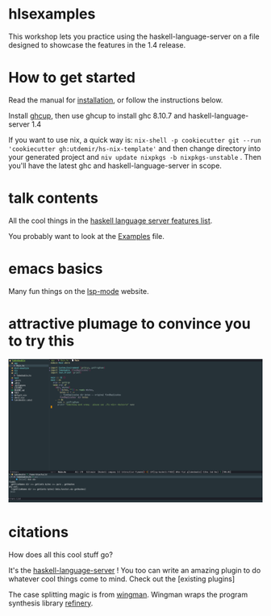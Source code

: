 # hlsexamples
This workshop lets you practice using the haskell-language-server on a file designed to showcase the features in the 1.4 release.

# How to get started
Read the manual for [installation](https://haskell-language-server.readthedocs.io/en/latest/installation.html), or follow the instructions below.

Install [ghcup](https://www.haskell.org/ghcup/), then use ghcup to install ghc 8.10.7 and haskell-language-server 1.4

If you want to use nix, a quick way is: `nix-shell -p cookiecutter git --run 'cookiecutter gh:utdemir/hs-nix-template'` and then change directory into your generated project and `niv update nixpkgs -b nixpkgs-unstable` .
Then you'll have the latest ghc and haskell-language-server in scope.

# talk contents
All the cool things in the [haskell language server features list](https://haskell-language-server.readthedocs.io/en/latest/features.html).

You probably want to look at the [Examples](src/Examples.hs) file.

# emacs basics
Many fun things on the [lsp-mode](https://emacs-lsp.github.io/lsp-mode/) website.

# attractive plumage to convince you to try this

![emacs-hls](emacs-hls.svg)

# citations

How does all this cool stuff go?

It's the [haskell-language-server](https://github.com/haskell/haskell-language-server/) ! You too can write an amazing plugin to do whatever cool things come to mind. Check out the [existing plugins]

The case splitting magic is from [wingman](https://haskellwingman.dev/). Wingman wraps the program synthesis library [refinery](https://github.com/TOTBWF/refinery/).
